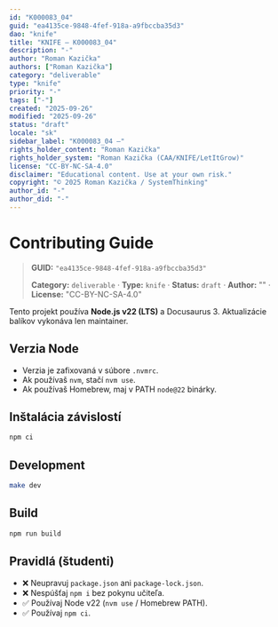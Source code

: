 ```yaml
---
id: "K000083_04"
guid: "ea4135ce-9848-4fef-918a-a9fbccba35d3"
dao: "knife"
title: "KNIFE – K000083_04"
description: "-"
author: "Roman Kazička"
authors: ["Roman Kazička"]
category: "deliverable"
type: "knife"
priority: "-"
tags: ["-"]
created: "2025-09-26"
modified: "2025-09-26"
status: "draft"
locale: "sk"
sidebar_label: "K000083_04 –"
rights_holder_content: "Roman Kazička"
rights_holder_system: "Roman Kazička (CAA/KNIFE/LetItGrow)"
license: "CC-BY-NC-SA-4.0"
disclaimer: "Educational content. Use at your own risk."
copyright: "© 2025 Roman Kazička / SystemThinking"
author_id: "-"
author_did: "-"
---
```

# Contributing Guide
<!-- fm-visible: start -->

> **GUID:** `"ea4135ce-9848-4fef-918a-a9fbccba35d3"`
>   
> **Category:** `deliverable` · **Type:** `knife` · **Status:** `draft` · **Author:** "" · **License:** "CC-BY-NC-SA-4.0"
<!-- fm-visible: end -->


Tento projekt používa **Node.js v22 (LTS)** a Docusaurus 3.
Aktualizácie balíkov vykonáva len maintainer.

## Verzia Node
- Verzia je zafixovaná v súbore `.nvmrc`.
- Ak používaš `nvm`, stačí `nvm use`.
- Ak používaš Homebrew, maj v PATH `node@22` binárky.

## Inštalácia závislostí
```bash
npm ci
```

## Development
```bash
make dev
```

## Build
```bash
npm run build
```

## Pravidlá (študenti)
- ❌ Neupravuj `package.json` ani `package-lock.json`.
- ❌ Nespúšťaj `npm i` bez pokynu učiteľa.
- ✅ Používaj Node v22 (`nvm use` / Homebrew PATH).
- ✅ Používaj `npm ci`.
